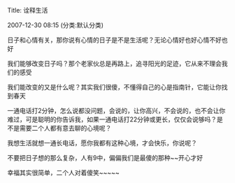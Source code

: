 Title: 诠释生活

2007-12-30 08:15 (分类:默认分类)
 

日子和心情有关，那你说有心情的日子是不是生活呢？无论心情好也好心情不好也好

 

我们能够改变日子吗？那个老家伙总是再路上，追寻阳光的足迹，它从来不理会我们的感受

 

我们能改变的又是什么呢？其实我们很傻，不懂得自己的心是指南针，它能让你找到春天



一通电话打2分钟，怎么说都没问题，会说的，让你高兴，不会说的，也不会让你难过，可是聪明的你告诉我，如果一通电话打22分钟或更长，仅仅会说够吗？是不是需要二个人都有意去聊的心境呢？

 

我想生活就想一通长电话，愿你我都有这种心境，才会快乐，你说呢？

 

不要把日子想的那么复杂，人有9中，偏偏我们是最傻的那种~~开心才好

 

 

幸福其实很简单，二个人对着傻笑~~~~~